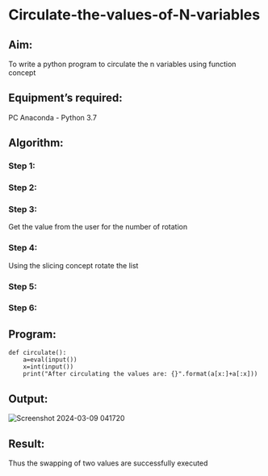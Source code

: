 # Circulate-the-values-of-N-variables
## Aim:
To write a python program to circulate the n variables using function concept
## Equipment’s required:
PC
Anaconda - Python 3.7
## Algorithm: 
### Step 1: 
### Step 2: 
### Step 3: 
Get the value from the user for the number of rotation
### Step 4: 
Using the slicing concept rotate the list

### Step 5: 
### Step 6: 
## Program:
```
def circulate():
    a=eval(input())
    x=int(input())
    print("After circulating the values are: {}".format(a[x:]+a[:x]))
```
## Output:
![Screenshot 2024-03-09 041720](https://github.com/VincyJovitha01/Circulate-the-values-of-N-variables/assets/147121113/813026fc-7f87-4845-91cc-298de1bfa019)

## Result:
Thus the swapping of two values are successfully executed

